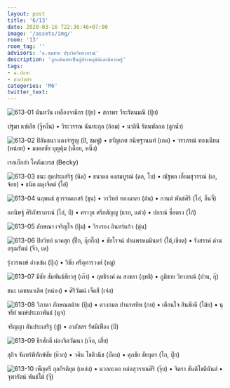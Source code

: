 ```yaml
---
layout: post
title: '6/13'
date: 2020-03-16 T22:36:46+07:00
image: '/assets/img/'
room: '13'
room_tag: ''
advisors: 'อ.สมชาย ปรุงจิตวิทยาภรณ์'
description: 'ลูกบดินทรเป็นผู้ประพฤติดีและมีความรู้'
tags:
- ม.ปลาย
- สายวิทย์ฯ
categories: 'M6'
twitter_text:
---
```

![613-01](https://res.cloudinary.com/dbruw74ms/image/upload/r_8,c_fit,w_760/v1584372635/613-01_xnuhmb.png)
นันทวัน เหลืองจามีกร (ยุ้ย) • สถาพร วีระรัตนมณี (ปุ้ย)

ปฐมา แซ่เอีย (จู๊หงิ่น) • วิระวรรณ ฉันทะกุล (อ้อม) • นาลินี รัตนพัลลภ (ลูกน้ำ)

![613-02](https://res.cloudinary.com/dbruw74ms/image/upload/r_8,c_fit,w_760/v1584372647/613-02_xx3rha.png)
ปิลันธนา แดงจำรูญ (ปิ, ชมพู่) • ขวัญเกศ กนิษฐานนท์ (เกด) • วราภรณ์ ทองเนียม (หน่อย) • มงคลชัย บุญคุ้ม (เดือย, หนึ่ง)

เรอเบ็กก่า โคลัมเบรส (Becky)

![613-03](https://res.cloudinary.com/dbruw74ms/image/upload/r_8,c_fit,w_760/v1584372896/613-03_jdd6jt.png)
ชนะ สุดประเสริฐ (นิด) • ธนาดล คงสมบูรณ์ (ดล, โบ) • ณัฐพล เอี่ยมสุวรรณ์ (เอ, จ้อย) • ธนิต ผดุงจิตต์ (โอ๋)

![613-04](https://res.cloudinary.com/dbruw74ms/image/upload/r_8,c_fit,w_760/v1584372643/613-04_fzbr6a.png)
นฤพนธ์ สุวรรณเกสร์ (ขุน) • วรวิทย์ ทองมาลา (ต้น) • กานต์ พันธ์ศิริ (โอ๋, ลิ้นจี่)

อกนิษฐ์ ศิริภัสราภรณ์ (ไก่, บี) • ศราวุธ ศรีกตัญญู (แรก, แต๋ว) • ปกรณ์ ซื่อตรง (โก้)

![613-05](https://res.cloudinary.com/dbruw74ms/image/upload/r_8,c_fit,w_760/v1584372587/613-05_haywkj.png)
ลักษณา เจริญใจ (ปุ้ม) • วิรงรอง อินทร์แก้ว (ตุ่น)

![613-06](https://res.cloudinary.com/dbruw74ms/image/upload/r_8,c_fit,w_760/v1584372637/613-06_e7ckf0.png)
ปิยวิทย์ นาคสุก (ปิ๊ก, กุ๊กกิ๊ก) • ชัยโรจน์ ปานพรหมมินทร์ (ใต้,เขียด) • รังสรรค์ ด่านอรุณรัตน์ (จิ๋ว, เห)

รุ่งวรพงษ์ อ่างเข้ม (ปุ้ง) • วิชัย ศรีอุทารวงศ์ (หมู)

![613-07](https://res.cloudinary.com/dbruw74ms/image/upload/r_8,c_fit,w_760/v1584444293/613-07_bgkfvg.png)
มีชัย สัมพันธ์ชัยวสุ (เก๊า) • ฤทธิรงค์ ณ สงขลา (ฤทธิ) • ภูมิชาย วิยาภรณ์ (ปาน, กุ๊)

ชนะ เดชธนาเลิศ (หน่อง) • ศิริวัฒน์ เจ็ดสี (เจ๋อ)

![613-08](https://res.cloudinary.com/dbruw74ms/image/upload/r_8,c_fit,w_760/v1584444299/613-08_h3t7oz.png)
วิภาดา ลักษณลม้าย (ปุ้ม) • ดวงกมล ปานรศทิพ (กบ) • เตือนใจ สินชัยดี (โม้ย) • นุจรีย์ พงษ์ประภาพันธ์ (นุจ)

จริญญา ตันประเสริฐ (ปู) • อาภัสสร รัศมีเฟือง (บี)

![613-09](https://res.cloudinary.com/dbruw74ms/image/upload/r_8,c_fit,w_760/v1584444303/613-09_q2undg.png)
ธีรศักดิ์ ผ่องจิตวัฒนา (เจ๊ก, เสี่ย)

สุกิจ จันทร์พิทักษ์ชัย (ย๊วก) • วศิน โชติวนิช (ป๊อบ) • ศุภชัย ชัยบุตร (โก, ปุ๊ก)

![613-10](https://res.cloudinary.com/dbruw74ms/image/upload/r_8,c_fit,w_760/v1584444303/613-10_ita8pv.png)
เพ็ญศรี กุลกีรติยุต (เหล่ง) • นวลละออ หล่อสุวรรณศิริ (จุ๊บ) • จิตรา สันติโชตินันต์ • จุฑารัตน์ พันธ์ไม้ (จุ๊)
